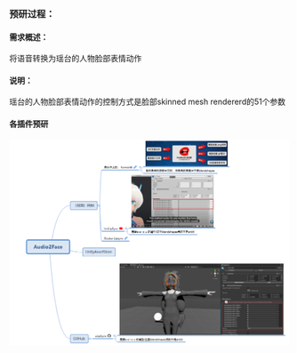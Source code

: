 ### 预研过程：  
#### 需求概述：  
   将语音转换为瑶台的人物脸部表情动作  
#### 说明：
   瑶台的人物脸部表情动作的控制方式是脸部skinned mesh rendererd的51个参数
#### 各插件预研
   ![Audio2face插件预研](/动画系统/imgs/audio2face预研.png)
